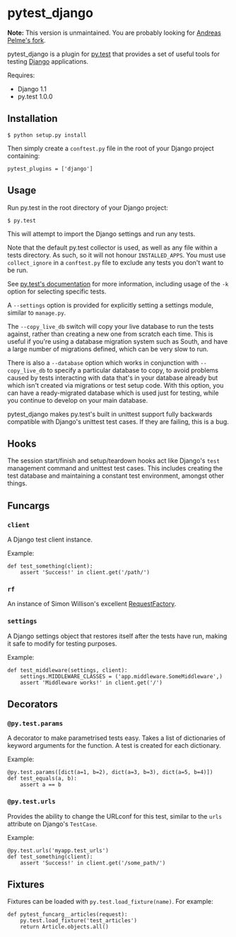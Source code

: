 pytest_django
=============

**Note:** This version is unmaintained. You are probably looking for [Andreas Pelme's fork](https://github.com/pelme/pytest_django).

pytest_django is a plugin for [py.test](http://pytest.org/) that provides a set of useful tools for testing [Django](http://www.djangoproject.com/) applications.

Requires:

  * Django 1.1
  * py.test 1.0.0

Installation
------------

    $ python setup.py install

Then simply create a `conftest.py` file in the root of your Django project 
containing:

    pytest_plugins = ['django']

Usage
-----

Run py.test in the root directory of your Django project:

    $ py.test

This will attempt to import the Django settings and run any tests.

Note that the default py.test collector is used, as well as any file within a 
tests directory. As such, so it will not honour `INSTALLED_APPS`. You must use 
`collect_ignore` in a `conftest.py` file to exclude any tests you don't want 
to be run.

See [py.test's documentation](http://pytest.org/) for more information, 
including usage of the `-k` option for selecting specific tests.

A `--settings` option is provided for explicitly setting a settings module, 
similar to `manage.py`.

The `--copy_live_db` switch will copy your live database to run the tests 
against, rather than creating a new one from scratch each time. This is useful 
if you're using a database migration system such as South, and have a large 
number of migrations defined, which can be very slow to run.

There is also a `--database` option which works in conjunction with 
`--copy_live_db` to specify a particular database to copy, to avoid problems 
caused by tests interacting with data that's in your database already but which
isn't created via migrations or test setup code. With this option, you can 
have a ready-migrated database which is used just for testing, while you 
continue to develop on your main database.

pytest_django makes py.test's built in unittest support fully backwards 
compatible with Django's unittest test cases. If they are failing, this is a 
bug.

Hooks
-----

The session start/finish and setup/teardown hooks act like Django's `test` 
management command and unittest test cases. This includes creating the test 
database and maintaining a constant test environment, amongst other things.

Funcargs
--------

### `client`

A Django test client instance.

Example:

    def test_something(client):
        assert 'Success!' in client.get('/path/')
        

### `rf`

An instance of Simon Willison's excellent 
[RequestFactory](http://www.djangosnippets.org/snippets/963/).

### `settings`

A Django settings object that restores itself after the tests have run, making
it safe to modify for testing purposes.

Example:
    
    def test_middleware(settings, client):
        settings.MIDDLEWARE_CLASSES = ('app.middleware.SomeMiddleware',)
        assert 'Middleware works!' in client.get('/')

Decorators
----------

### `@py.test.params`

A decorator to make parametrised tests easy. Takes a list of dictionaries of 
keyword arguments for the function. A test is created for each dictionary.

Example:

    @py.test.params([dict(a=1, b=2), dict(a=3, b=3), dict(a=5, b=4)])  
    def test_equals(a, b):
        assert a == b

### `@py.test.urls`

Provides the ability to change the URLconf for this test, similar to the 
`urls` attribute on Django's `TestCase`.

Example:
    
    @py.test.urls('myapp.test_urls')
    def test_something(client):
        assert 'Success!' in client.get('/some_path/')

Fixtures
--------

Fixtures can be loaded with `py.test.load_fixture(name)`. For example:

    def pytest_funcarg__articles(request):
        py.test.load_fixture('test_articles')
        return Article.objects.all()

